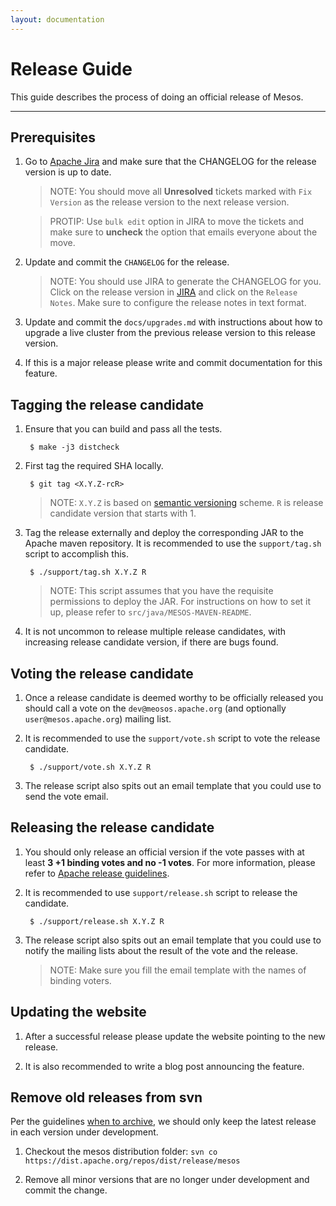 ```yaml
---
layout: documentation
---
```


# Release Guide

This guide describes the process of doing an official release of Mesos.

-----------------------------------------------------------------------

## Prerequisites

1. Go to [Apache Jira](https://issues.apache.org/jira/browse/MESOS) and make sure that
   the CHANGELOG for the release version is up to date.

    > NOTE: You should move all **Unresolved** tickets marked with `Fix Version` as the
            release version to the next release version.

    > PROTIP: Use `bulk edit` option in JIRA to move the tickets and make sure to
              **uncheck** the option that emails everyone about the move.

2. Update and commit the `CHANGELOG` for the release.

    > NOTE: You should use JIRA to generate the CHANGELOG for you. Click on the release
     version in [JIRA](https://issues.apache.org/jira/browse/MESOS#selectedTab=com.atlassian.jira.plugin.system.project%3Aversions-panel) and click
     on the `Release Notes`. Make sure to configure the release notes in text format.

3. Update and commit the `docs/upgrades.md` with instructions about how to upgrade
   a live cluster from the previous release version to this release version.

4. If this is a major release please write and commit documentation for this feature.


## Tagging the release candidate

1. Ensure that you can build and pass all the tests.

        $ make -j3 distcheck

2. First tag the required SHA locally.

        $ git tag <X.Y.Z-rcR>

    > NOTE: `X.Y.Z` is based on [semantic versioning](http://semver.org/) scheme. `R` is release
            candidate version that starts with 1.

3. Tag the release externally and deploy the corresponding JAR to the Apache maven repository.
   It is recommended to use the `support/tag.sh` script to accomplish this.

        $ ./support/tag.sh X.Y.Z R

    > NOTE: This script assumes that you have the requisite permissions to deploy the JAR. For
      instructions on how to set it up, please refer to `src/java/MESOS-MAVEN-README`.

4. It is not uncommon to release multiple release candidates, with increasing release candidate
   version, if there are bugs found.


## Voting the release candidate

1. Once a release candidate is deemed worthy to be officially released you should call a vote on
   the `dev@meosos.apache.org` (and optionally `user@mesos.apache.org`) mailing list.

2. It is recommended to use the `support/vote.sh` script to vote the release candidate.

        $ ./support/vote.sh X.Y.Z R

3. The release script also spits out an email template that you could use to send the vote email.


## Releasing the release candidate

1. You should only release an official version if the vote passes with at least **3 +1 binding votes
   and no -1 votes**. For more information, please refer to [Apache release guidelines](http://www.apache.org/dev/release.html).

2. It is recommended to use `support/release.sh` script to release the candidate.

        $ ./support/release.sh X.Y.Z R

3. The release script also spits out an email template that you could use to notify the mailing lists about
   the result of the vote and the release.

    > NOTE: Make sure you fill the email template with the names of binding voters.


## Updating the website

1. After a successful release please update the website pointing to the new release.

2. It is also recommended to write a blog post announcing the feature.

## Remove old releases from svn

Per the guidelines [when to archive](http://www.apache.org/dev/release.html#when-to-archive), we should only keep the latest release in each version under development.

1. Checkout the mesos distribution folder: `svn co https://dist.apache.org/repos/dist/release/mesos`

2. Remove all minor versions that are no longer under development and commit the change.
